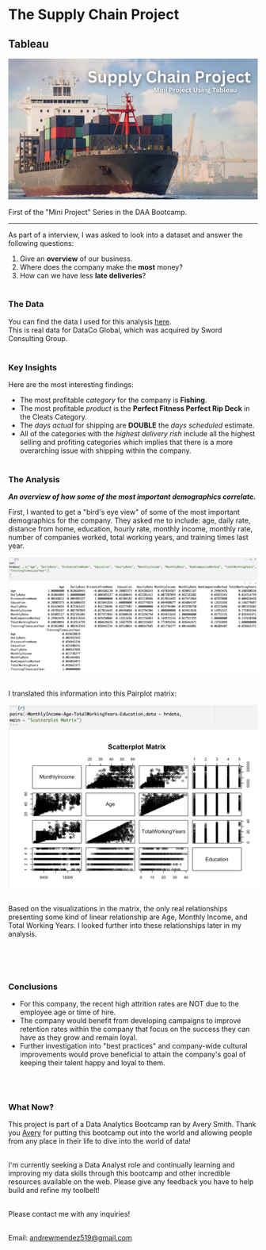 # The Supply Chain Project
## Tableau

<img src="images/minip_supplychainmain.png?raw=true">

First of the "Mini Project" Series in the DAA Bootcamp.<br>

---

As part of a interview, I was asked to look into a dataset and answer the following questions:<br>
1. Give an **overview** of our business.
2. Where does the company make the **most** money?
3. How can we have less **late deliveries**?<br><br>


### The Data
You can find the data I used for this analysis [here](https://data.mendeley.com/datasets/8gx2fvg2k6/5).<br>
This is real data for DataCo Global, which was acquired by Sword Consulting Group. <br><br>


### Key Insights
Here are the most interesting findings:<br>
* The most profitable *category* for the company is **Fishing**.
* The most profitable *product* is the **Perfect Fitness Perfect Rip Deck** in the Cleats Category.
* The *days actual* for shipping are **DOUBLE** the *days scheduled* estimate.
* All of the categories with the *highest delivery rish* include all the highest selling and profiting categories which implies that there is a more overarching issue with shipping within the company.<br><br>


### The Analysis
***An overview of how some of the most important demographics correlate.***<br>

First, I wanted to get a "bird's eye view" of some of the most important demographics for the company. They asked me to include: age, daily rate, distance from home, education, hourly rate, monthly income, monthly rate, number of companies worked, total working years, and training times last year.<br>

<img src="images/hr1.png?raw=true"><br><br>

I translated this information into this Pairplot matrix:<br>

<img src="images/hr2.png?raw=true"><br><br>

Based on the visualizations in the matrix, the only real relationships presenting some kind of linear relationship are Age, Monthly Income, and Total Working Years. I looked further into these relationships later in my analysis.<br><br>

<br><br>


### Conclusions
* For this company, the recent high attrition rates are NOT due to the employee age or time of hire.
* The company would benefit from developing campaigns to improve retention rates within the company that focus on the success they can have as they grow and remain loyal.
* Further investigation into "best practices" and company-wide cultural improvements would prove beneficial to attain the company's goal of keeping their talent happy and loyal to them.

<br><br>


### What Now?
This project is part of a Data Analytics Bootcamp ran by Avery Smith. Thank you [Avery](https://www.linkedin.com/in/averyjsmith/) for putting this bootcamp out into the world and allowing people from any place in their life to dive into the world of data!<br><br>

I'm currently seeking a Data Analyst role and continually learning and improving my data skills through this bootcamp and other incredible resources available on the web. Please give any feedback you have to help build and refine my toolbelt!<br><br>

Please contact me with any inquiries!<br><br>

Email: andrewmendez519@gmail.com<br><br>


